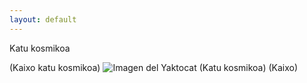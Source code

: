 ```yaml
---
layout: default
---
```


Katu kosmikoa

(Kaixo katu kosmikoa)
![Imagen del Yaktocat](https://octodex.github.com/images/yaktocat.png) (Katu kosmikoa)
(Kaixo)
